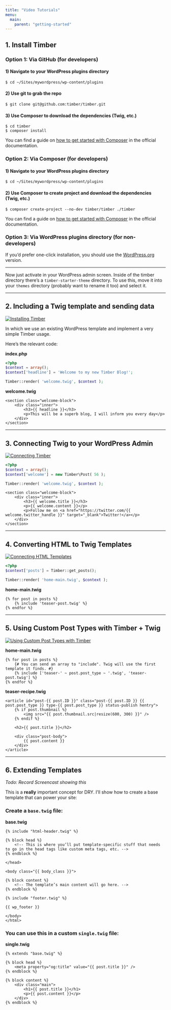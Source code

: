 ```yaml
---
title: "Video Tutorials"
menu:
  main:
    parent: "getting-started"
---
```


## 1. Install Timber

### Option 1: Via GitHub (for developers)

#### 1) Navigate to your WordPress plugins directory

	$ cd ~/Sites/mywordpress/wp-content/plugins

#### 2) Use git to grab the repo

	$ git clone git@github.com:timber/timber.git

#### 3) Use Composer to download the dependencies (Twig, etc.)

	$ cd timber
	$ composer install

You can find a guide on [how to get started with Composer](https://getcomposer.org/doc/00-intro.md) in the official documentation.

### Option 2: Via Composer (for developers)

#### 1) Navigate to your WordPress plugins directory

    $ cd ~/Sites/mywordpress/wp-content/plugins

#### 2) Use Composer to create project and download the dependencies (Twig, etc.)

	$ composer create-project --no-dev timber/timber ./timber

You can find a guide on [how to get started with Composer](https://getcomposer.org/doc/00-intro.md) in the official documentation.

### Option 3: Via WordPress plugins directory (for non-developers)

If you’d prefer one-click installation, you should use the [WordPress.org](http://wordpress.org/plugins/timber-library/) version.

* * *

Now just activate in your WordPress admin screen. Inside of the timber directory there’s a `timber-starter-theme` directory. To use this, move it into your `themes` directory (probably want to rename it too) and select it.

* * *

## 2. Including a Twig template and sending data

[![Installing Timber](http://img.youtube.com/vi/SlMonnwVi5M/0.jpg)](http://www.youtube.com/watch?v=SlMonnwVi5M)

In which we use an existing WordPress template and implement a very simple Timber usage.

Here’s the relevant code:

**index.php**

```php
<?php
$context = array();
$context['headline'] = 'Welcome to my new Timber Blog!';

Timber::render( 'welcome.twig', $context );
```

**welcome.twig**

```twig
<section class="welcome-block">
    <div class="inner">
        <h3>{{ headline }}</h3>
        <p>This will be a superb blog, I will inform you every day</p>
    </div>
</section>
```

* * *

## 3. Connecting Twig to your WordPress Admin

[![Connecting Timber](http://img.youtube.com/vi/C7HtYkaG2DQ/0.jpg)](http://www.youtube.com/watch?v=C7HtYkaG2DQ)

```php
<?php
$context = array();
$context['welcome'] = new Timber\Post( 56 );

Timber::render( 'welcome.twig', $context );
```

```twig
<section class="welcome-block">
    <div class="inner">
        <h3>{{ welcome.title }}</h3>
        <p>{{ welcome.content }}</p>
        <p>Follow me on <a href="https://twitter.com/{{ welcome.twitter_handle }}" target="_blank">Twitter!</a></p>
    </div>
</section>
```

* * *

## 4. Converting HTML to Twig Templates

[![Connecting HTML Templates](http://img.youtube.com/vi/BxazrNBLK-0/0.jpg)](http://www.youtube.com/watch?v=BxazrNBLK-0)

```php
<?php
$context['posts'] = Timber::get_posts();

Timber::render( 'home-main.twig', $context );
```

**home-main.twig**

```twig
{% for post in posts %}
    {% include 'teaser-post.twig' %}
{% endfor %}
```

* * *

## 5. Using Custom Post Types with Timber + Twig

[![Using Custom Post Types with Timber](http://img.youtube.com/vi/19T0MStDLSQ/0.jpg)](http://www.youtube.com/watch?v=19T0MStDLSQ)

**home-main.twig**

```twig
{% for post in posts %}
    {# You can send an array to "include". Twig will use the first template it finds. #}
    {% include ['teaser-' ~ post.post_type ~ '.twig', 'teaser-post.twig'] %}
{% endfor %}
```

**teaser-recipe.twig**

```twig
<article id="post-{{ post.ID }}" class="post-{{ post.ID }} {{ post.post_type }} type-{{ post.post_type }} status-publish hentry">
    {% if post.thumbnail %}
        <img src="{{ post.thumbnail.src|resize(600, 300) }}" />
    {% endif %}

    <h2>{{ post.title }}</h2>

    <div class="post-body">
        {{ post.content }}
    </div>
</article>
```

* * *

## 6. Extending Templates

_Todo: Record Screencast showing this_

This is a **really** important concept for DRY. I’ll show how to create a base template that can power your site:

### Create a `base.twig` file:

**base.twig**

```twig
{% include "html-header.twig" %}

{% block head %}
    <!-- This is where you’ll put template-specific stuff that needs to go in the head tags like custom meta tags, etc. -->
{% endblock %}

</head>

<body class="{{ body_class }}">

{% block content %}
    <!-- The template’s main content will go here. -->
{% endblock %}

{% include "footer.twig" %}

{{ wp_footer }}

</body>
</html>
```

### You can use this in a custom `single.twig` file:

**single.twig**

```twig
{% extends "base.twig" %}

{% block head %}
    <meta property="og:title" value="{{ post.title }}" />
{% endblock %}

{% block content %}
    <div class="main">
        <h1>{{ post.title }}</h1>
        <p>{{ post.content }}</p>
    </div>
{% endblock %}
```
